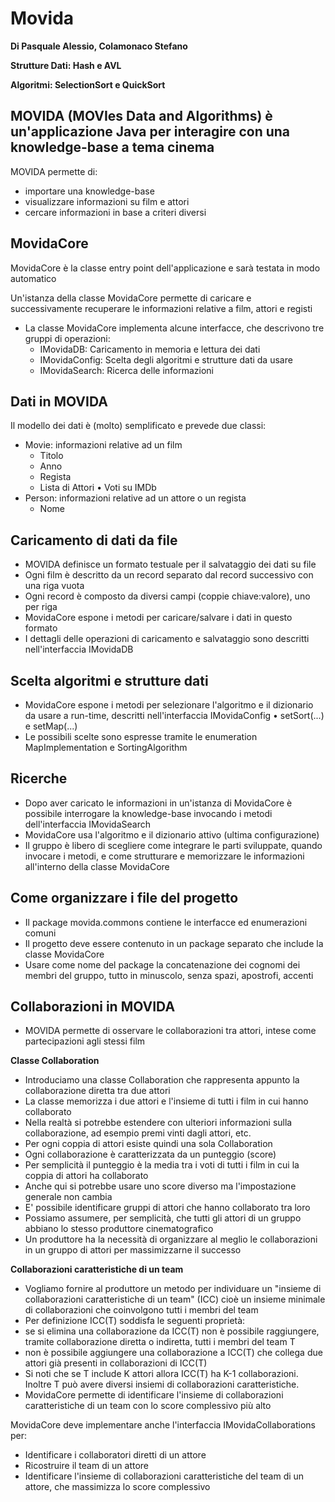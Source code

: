 # Movida
**Di Pasquale Alessio, Colamonaco Stefano**

**Strutture Dati: Hash e AVL**

**Algoritmi: SelectionSort e QuickSort**

## MOVIDA (MOVIes Data and Algorithms) è un'applicazione Java per interagire con una knowledge-base a tema cinema

MOVIDA permette di:
-  importare una knowledge-base
-  visualizzare informazioni su film e attori
-  cercare informazioni in base a criteri diversi

## MovidaCore
MovidaCore è la classe entry point dell'applicazione e sarà testata in modo automatico

Un'istanza della classe MovidaCore permette di caricare e successivamente recuperare le informazioni relative a film, attori e registi
- La classe MovidaCore implementa alcune interfacce, che descrivono tre gruppi di operazioni:
    -  IMovidaDB: Caricamento in memoria e lettura dei dati
    -  IMovidaConfig: Scelta degli algoritmi e strutture dati da
    usare
    -  IMovidaSearch: Ricerca delle informazioni

## Dati in MOVIDA
  Il modello dei dati è (molto) semplificato e prevede due classi:
- Movie: informazioni relative ad un film 
  - Titolo
  - Anno
  - Regista
  - Lista di Attori •  Voti su IMDb
- Person: informazioni relative ad un attore o un regista 
  - Nome
  
## Caricamento di dati da file
  -  MOVIDA definisce un formato testuale per il salvataggio dei dati su file
  -  Ogni film è descritto da un record separato dal record successivo con una riga vuota
  -  Ogni record è composto da diversi campi (coppie chiave:valore), uno per riga
  -  MovidaCore espone i metodi per caricare/salvare i dati in questo formato
  -  I dettagli delle operazioni di caricamento e salvataggio sono descritti nell'interfaccia IMovidaDB
  
## Scelta algoritmi e strutture dati
  -  MovidaCore espone i metodi per selezionare
  l'algoritmo e il dizionario da usare a run-time, descritti
  nell'interfaccia IMovidaConfig •  setSort(...) e setMap(...)
  - Le possibili scelte sono espresse tramite le enumeration MapImplementation e SortingAlgorithm
  
## Ricerche
  -  Dopo aver caricato le informazioni in un'istanza di MovidaCore è possibile interrogare la knowledge-base invocando i metodi dell'interfaccia IMovidaSearch
  -  MovidaCore usa l'algoritmo e il dizionario attivo (ultima configurazione)
  -  Il gruppo è libero di scegliere come integrare le parti sviluppate, quando invocare i metodi, e come strutturare e memorizzare le informazioni all'interno della classe MovidaCore

## Come organizzare i file del progetto
  -  Il package movida.commons contiene le interfacce ed enumerazioni comuni
  -  Il progetto deve essere contenuto in un package separato che include la classe MovidaCore
  -  Usare come nome del package la concatenazione dei cognomi dei membri del gruppo, tutto in minuscolo, senza spazi, apostrofi, accenti

## Collaborazioni in MOVIDA
  -  MOVIDA permette di osservare le collaborazioni tra attori, intese come partecipazioni agli stessi film

  **Classe Collaboration**
  -  Introduciamo una classe Collaboration che rappresenta
  appunto la collaborazione diretta tra due attori
  -  La classe memorizza i due attori e l'insieme di tutti i film in cui hanno collaborato
  -  Nella realtà si potrebbe estendere con ulteriori informazioni sulla collaborazione, ad esempio premi vinti dagli attori, etc.
  -  Per ogni coppia di attori esiste quindi una sola Collaboration
  -  Ogni collaborazione è caratterizzata da un punteggio (score)
  -  Per semplicità il punteggio è la media tra i voti di tutti i film in cui la coppia di attori ha collaborato
  -  Anche qui si potrebbe usare uno score diverso ma l'impostazione generale non cambia
  -  E' possibile identificare gruppi di attori che hanno collaborato tra loro
  -  Possiamo assumere, per semplicità, che tutti gli attori di un gruppo abbiano lo stesso produttore cinematografico
  -  Un produttore ha la necessità di organizzare al meglio le collaborazioni in un gruppo di attori per massimizzarne il successo
  
  **Collaborazioni caratteristiche di un team**
  -  Vogliamo fornire al produttore un metodo per individuare un "insieme di collaborazioni caratteristiche di un team" (ICC) cioè un insieme minimale di collaborazioni che coinvolgono tutti i membri del team
  -  Per definizione ICC(T) soddisfa le seguenti proprietà:
  -  se si elimina una collaborazione da ICC(T) non è possibile raggiungere,
  tramite collaborazione diretta o indiretta, tutti i membri del team T
  -  non è possibile aggiungere una collaborazione a ICC(T) che collega due attori già presenti in collaborazioni di ICC(T)
  -  Si noti che se T include K attori allora ICC(T) ha K-1 collaborazioni. Inoltre T può avere diversi insiemi di collaborazioni caratteristiche.
  -  MovidaCore permette di identificare l'insieme di collaborazioni caratteristiche di un team con lo score complessivo più alto
  
  MovidaCore deve implementare anche l'interfaccia IMovidaCollaborations per:
  -  Identificare i collaboratori diretti di un attore
  -  Ricostruire il team di un attore
  -  Identificare l'insieme di collaborazioni caratteristiche del team di un attore, che massimizza lo score complessivo
